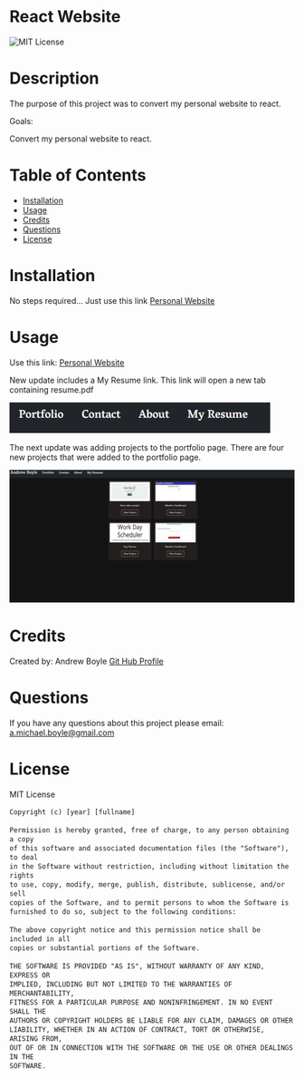 # React Website

![MIT License](https://img.shields.io/badge/license-MIT%20License-blue.svg)

# Description

The purpose of this project was to convert my personal website to react.

Goals:

Convert my personal website to react.

# Table of Contents

- [Installation](#installation)
- [Usage](#usage)
- [Credits](#credits)
- [Questions](#questions)
- [License](#license)

# Installation

No steps required... Just use this link [Personal Website](https://reactwebsite1.herokuapp.com/)

# Usage

Use this link: [Personal Website](https://reactwebsite1.herokuapp.com/)

New update includes a My Resume link. This link will open a new tab containing resume.pdf

![Navbar link showing My Resume](/src/assets/screenshots/readmeSS/navbarResumeSS.JPG)

The next update was adding projects to the portfolio page. There are four new projects that were added to the portfolio page.

![Projects screenshot](/src/assets/screenshots/readmeSS/newProjectsSS.JPG)

# Credits

Created by:
Andrew Boyle
[Git Hub Profile](https://github.com/Andyb2)

# Questions

If you have any questions about this project please email:
a.michael.boyle@gmail.com

# License

MIT License

    Copyright (c) [year] [fullname]

    Permission is hereby granted, free of charge, to any person obtaining a copy
    of this software and associated documentation files (the "Software"), to deal
    in the Software without restriction, including without limitation the rights
    to use, copy, modify, merge, publish, distribute, sublicense, and/or sell
    copies of the Software, and to permit persons to whom the Software is
    furnished to do so, subject to the following conditions:

    The above copyright notice and this permission notice shall be included in all
    copies or substantial portions of the Software.

    THE SOFTWARE IS PROVIDED "AS IS", WITHOUT WARRANTY OF ANY KIND, EXPRESS OR
    IMPLIED, INCLUDING BUT NOT LIMITED TO THE WARRANTIES OF MERCHANTABILITY,
    FITNESS FOR A PARTICULAR PURPOSE AND NONINFRINGEMENT. IN NO EVENT SHALL THE
    AUTHORS OR COPYRIGHT HOLDERS BE LIABLE FOR ANY CLAIM, DAMAGES OR OTHER
    LIABILITY, WHETHER IN AN ACTION OF CONTRACT, TORT OR OTHERWISE, ARISING FROM,
    OUT OF OR IN CONNECTION WITH THE SOFTWARE OR THE USE OR OTHER DEALINGS IN THE
    SOFTWARE.